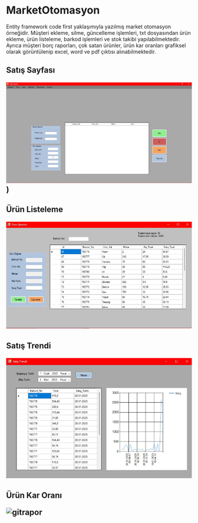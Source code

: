 # MarketOtomasyon
Entity framework code first yaklaşımıyla yazılmış market otomasyon örneğidir. Müşteri ekleme, silme, güncelleme işlemleri,
txt dosyasından ürün ekleme, ürün listeleme, barkod işlemleri ve stok takibi yapılabilmektedir.
Ayrıca müşteri borç raporları, çok satan ürünler, ürün kar oranları
grafiksel olarak görüntülenip excel, word ve pdf çıktısı alınabilmektedir.

<h2>Satış Sayfası
  
  
  ![githubgriş](https://github.com/m-khalil95/FinalProjesi-Market/blob/main/1.jpg?raw=true))


<h2>Ürün Listeleme
  
  ![github](https://github.com/m-khalil95/FinalProjesi-Market/blob/main/2.jpg?raw=true)
  
  
<h2>Satış Trendi
  
  ![gitsat](https://github.com/m-khalil95/FinalProjesi-Market/blob/main/3.jpg?raw=true)
  
  
<h2>Ürün Kar Oranı
  
  ![gitrapor](https://user-images.githubusercontent.com/62529090/104782631-97980c80-5795-11eb-8d5b-e2f5f45e5721.JPG)
   
